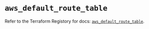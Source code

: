 # `aws_default_route_table`

Refer to the Terraform Registory for docs: [`aws_default_route_table`](https://registry.terraform.io/providers/hashicorp/aws/4.64.0/docs/resources/default_route_table).
